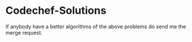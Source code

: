 # Codechef-Solutions
If anybody have a better algorithms of the above problems do send me the merge request.